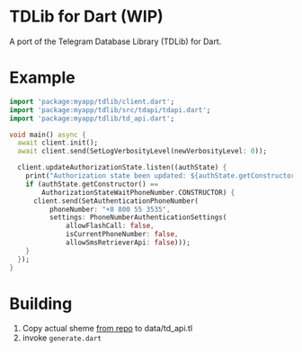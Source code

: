 TDLib for Dart (WIP)
===

A port of the Telegram Database Library (TDLib) for Dart.

# Example 
```dart
import 'package:myapp/tdlib/client.dart';
import 'package:myapp/tdlib/src/tdapi/tdapi.dart';
import 'package:myapp/tdlib/td_api.dart';

void main() async {
  await client.init();
  await client.send(SetLogVerbosityLevel(newVerbosityLevel: 0));

  client.updateAuthorizationState.listen((authState) {
    print("Authorization state been updated: ${authState.getConstructor()}");
    if (authState.getConstructor() ==
        AuthorizationStateWaitPhoneNumber.CONSTRUCTOR) {
      client.send(SetAuthenticationPhoneNumber(
          phoneNumber: "+8 800 55 3535",
          settings: PhoneNumberAuthenticationSettings(
              allowFlashCall: false,
              isCurrentPhoneNumber: false,
              allowSmsRetrieverApi: false)));
    }
  });
}
```

# Building
1. Copy actual sheme [from repo](https://raw.githubusercontent.com/tdlib/td/master/td/generate/scheme/td_api.tl) to data/td_api.tl
2. invoke ```generate.dart```
